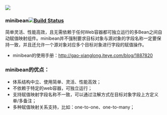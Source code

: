 ![](http://dl.iteye.com/upload/picture/pic/133977/67b3a40c-1c07-3f29-aaf8-dc09e6a4b127.jpg)
### minibean[![Build Status](https://travis-ci.org/alibaba/RocketMQ.svg?branch=master)](https://travis-ci.org/alibaba/RocketMQ)
简单灵活、性能高效，且无需依赖于任何Web容器都可独立运行的多Bean之间自动赋值映射组件。minibean并不强制要求目标对象与源对象的字段名称一定要保持一致，并且还允许一个源对象对应多个目标对象进行字段的赋值操作。<br>

- minibean的使用手册：http://gao-xianglong.iteye.com/blog/1887820<br>

### minibean的优点：
- 体系结构中立、使用简单、灵活、性能高效；
- 不依赖于特定的web容器，可独立运行；
- 支持赋值映射字段名称不一致，可以通过注解方式在目标对象字段上方定义单/多备注；
- 多种赋值映射关系支持，比如：one-to-one、one-to-many；
